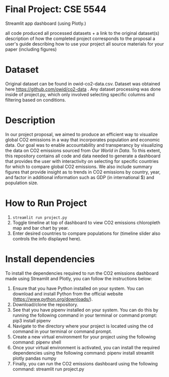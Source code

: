 # Final Project: CSE 5544
Streamlit app dashboard (using Plotly.)

all code produced
all processed datasets + a link to the original dataset(s)
description of how the completed project corresponds to the proposal
a user's guide describing how to use your project
all source materials for your paper (including figures)


# Dataset

Original dataset can be found in owid-co2-data.csv. Dataset was obtained here https://github.com/owid/co2-data . 
Any dataset processing was done inside of project.py, which only involved selecting specific columns and filtering based on conditions. 

# Description

In our project proposal, we aimed to produce an efficient way to visualize global CO2 emissions in a way that incorporates population and economic data. Our goal was to enable accountability and transperancy by visualizing the data on CO2 emissions sourced from *Our World in Data*. To this extent, this repository contains all code and data needed to generate a dashboard that provides the user with interactivity on selecting for specific countries for which to compare global CO2 emissions. We also include summary figures that provide insight as to trends in CO2 emissions by country, year, and factor in additional information such as GDP (in international $) and population size.

# How to Run Project
1. `streamlit run project.py` 
2. Toggle timeline at top of dashboard to view CO2 emissions chloropleth map and bar chart by year.
3. Enter desired countries to compare populations for (timeline slider also controls the info displayed here). 

# Install dependencies
To install the dependencies required to run the CO2 emissions dashboard made using Streamlit and Plotly, you can follow the instructions below:

1. Ensure that you have Python installed on your system. You can download and install Python from the official website (https://www.python.org/downloads/).
2. Download/clone the repository.
3. See that you have pipenv installed on your system. You can do this by running the following command in your terminal or command prompt:
pip3 install pipenv
3. Navigate to the directory where your project is located using the cd command in your terminal or command prompt.
4. Create a new virtual environment for your project using the following command:
pipenv shell
5. Once your virtual environment is activated, you can install the required dependencies using the following command:
pipenv install streamlit plotly pandas numpy
6. Finally, you can run the CO2 emissions dashboard using the following command:
streamlit run project.py
